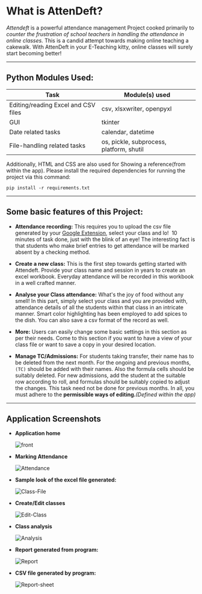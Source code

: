# What is **AttenDeft**?

*_Attendeft_* is a powerful attendance management Project cooked primarily to _counter the frustration of school teachers in handling the attendance in online classes._ This is a candid attempt towards making online teaching a cakewalk. With AttenDeft in your E-Teaching kitty, online classes will surely start becoming better!
***
## Python Modules Used:
|Task|Module(s) used|
|-------|------------|
|Editing/reading Excel and CSV files|csv, xlsxwriter, openpyxl|
|GUI|tkinter|
|Date related tasks|calendar, datetime|
|File-handling related tasks|os, pickle, subprocess, platform, shutil|

Additionally, HTML and CSS are also used for Showing a reference(from within the app).
Please install the required dependencies for running the project via this command:
```
pip install -r requirements.txt
```
***
## Some basic features of this Project:<br>

* **Attendance recording:**
This requires you to upload the csv file generated by your [Google Extension](https://chrome.google.com/webstore/detail/google-meet-attendance-li/appcnhiefcidclcdjeahgklghghihfok?hl=en-GB "Google Meet Attendance List"), select your class and lo!  10 minutes of task done, just with the blink of an eye! The interesting fact is that students who make brief entries to get attendance will be marked absent by a checking method. 

* **Create a new class:**
This is the first step towards getting started with Attendeft. Provide your class name and session in years to create an excel workbook. Everyday attendance will be recorded in this workbook in a well crafted manner.

* **Analyse your Class attendance:**
What's the joy of food without any smell! In this part, simply select your class and you are provided with, attendance details of all the students within that class in an intricate manner. Smart color highlighting has been employed to add spices to the dish. You can also save a csv format of the record as well.

* **More:**
Users can easily change some basic settings in this section as per their needs. Come to this section if you want to have a view of your class file or want to save a copy in your desired location.

* **Manage TC/Admissions:**
For students taking transfer, their name has to be deleted from the next month. For the ongoing and previous months, `(TC)` should be added with their names. Also the formula cells should be suitably deleted.
For new admissions, add the student at the suitable row according to roll, and formulas should be suitably copied to adjust the changes. This task need not be done for previous months.
In all, you must adhere to the **permissible ways of editing.**_(Defined within the app)_

***
## Application Screenshots
* **Application home**

  ![front](https://github.com/Soumyajit0803/AttenDeft/assets/133392725/f51deea8-6786-4112-b2e2-ecca40b32cdf)

* **Marking Attendance**

  ![Attendance](https://github.com/Soumyajit0803/AttenDeft/assets/133392725/88f52efd-9c2f-4c57-8482-a31d2874ab35)

* **Sample look of the excel file generated:**

  ![Class-File](https://github.com/Soumyajit0803/AttenDeft/assets/133392725/d671da59-203f-4105-90ce-658512ab3cba)


* **Create/Edit classes**

  ![Edit-Class](https://github.com/Soumyajit0803/AttenDeft/assets/133392725/7941f612-d6a9-433c-bccd-96754602442e)


* **Class analysis**

  ![Analysis](https://github.com/Soumyajit0803/AttenDeft/assets/133392725/3005580c-5a6e-4127-a83f-0e8556c056f4)


* **Report generated from program:**
  
  ![Report](https://github.com/Soumyajit0803/AttenDeft/assets/133392725/42820511-72d6-4bd4-bcbd-916f0d7b9368)


* **CSV file generated by program:**
  
  ![Report-sheet](https://github.com/Soumyajit0803/AttenDeft/assets/133392725/46422ba0-881e-461f-a6c0-fb036bc50f3b)

